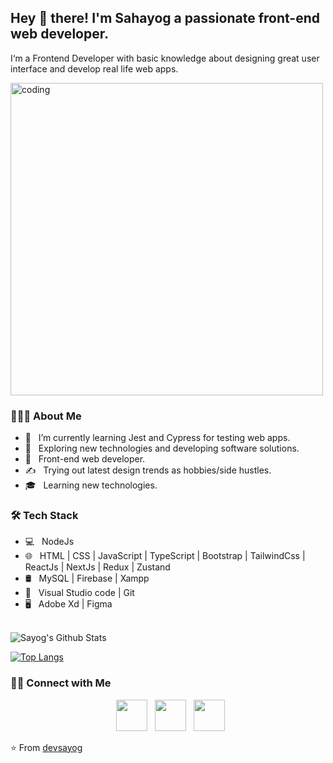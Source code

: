 <h2> Hey 👋 there! I'm Sahayog a passionate front-end web developer. </h2>
<p>I‘m a Frontend Developer with basic knowledge about designing great user interface and develop real life web apps.</p>
<img alt="coding" src="http://imgstack.net/images/VexVX.png" width="500"/>

<h3> 👨🏻‍💻 About Me </h3>

- 🔭 &nbsp; I’m currently learning Jest and Cypress for testing web apps.
- 🤔 &nbsp; Exploring new technologies and developing software solutions.
- 💼 &nbsp; Front-end web developer.
- ✍️ &nbsp; Trying out latest design trends as hobbies/side hustles.
- 🎓 &nbsp; Learning new technologies.

<h3>🛠 Tech Stack</h3>

- 💻 &nbsp; NodeJs  
- 🌐 &nbsp; HTML | CSS | JavaScript | TypeScript | Bootstrap | TailwindCss | ReactJs | NextJs | Redux | Zustand 
- 🛢 &nbsp; MySQL | Firebase | Xampp
- 🔧 &nbsp; Visual Studio code | Git
- 🖥 &nbsp; Adobe Xd | Figma 

<br>

<img align="center" src="https://github-readme-stats.vercel.app/api?username=devsayog&include_all_commits=true&count_private=true&show_icons=true&line_height=20&title_color=7A7ADB&icon_color=2234AE&text_color=D3D3D3&bg_color=0,000000,130F40" alt="Sayog's Github Stats">

</br>

[![Top Langs](https://github-readme-stats.vercel.app/api/top-langs/?username=devsayog&layout=compact&text_color=daf7dc&bg_color=151515)](https://github.com/devsayog/github-readme-stats)


<h3> 🤝🏻 Connect with Me </h3>

<p align="center">
&nbsp; <a href="https://sayog.vercel.app/" target="_blank" rel="noopener noreferrer"><img src="https://img.icons8.com/plasticine/100/000000/web.png" width="50" /></a>  
&nbsp; <a href="linkedin.com/in/sahayog-karki-dev/" target="_blank" rel="noopener noreferrer"><img src="https://img.icons8.com/plasticine/100/000000/linkedin.png" width="50" /></a>
&nbsp; <a href="mailto:devsayog@gmail.com" target="_blank" rel="noopener noreferrer"><img src="https://img.icons8.com/plasticine/100/000000/gmail.png"  width="50" /></a>
</p>

⭐️ From [devsayog](https://sayog.vercel.app/)
